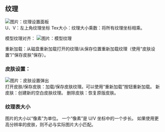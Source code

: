 ## 纹理
![图片：纹理设置面板](https://github.com/tom5454/CustomPlayerModels/wiki/images/texture_settings.png)  
U、V：左上角纹理坐标
Tex大小：纹理大小乘数：将所有纹理坐标相乘。

模型纹理对齐： 
![图片：模型纹理](https://github.com/tom5454/CustomPlayerModels/wiki/images/part_texture.png)  

重新加载：从磁盘重新加载打开的纹理/从保存位置重新加载纹理（使用“皮肤设置”/“保存皮肤”保存）。
### 皮肤设置：
![图片：皮肤设置弹出](https://github.com/tom5454/CustomPlayerModels/wiki/images/skin_settings.png)  
打开皮肤/保存皮肤：加载/保存皮肤纹理。可以使用“重新加载”按钮重新加载。
新皮肤：创建新的空白皮肤纹理。
删除皮肤：恢复原版皮肤。
### 纹理表大小
图片的大小以“像素”为单位。 一个“像素”是 U/V 坐标中的一个步长。 如果使用更高分辨率的皮肤，则不必与实际图片大小匹配。